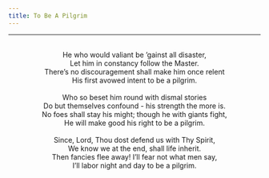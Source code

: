 ```yaml
---
title: To Be A Pilgrim
---
```


---
<center>
<br/>
He who would valiant be ’gainst all disaster,<br/>
Let him in constancy follow the Master.<br/>
There’s no discouragement shall make him once relent<br/>
His first avowed intent to be a pilgrim.<br/>
<br/>
Who so beset him round with dismal stories<br/>
Do but themselves confound - his strength the more is.<br/>
No foes shall stay his might; though he with giants fight,<br/>
He will make good his right to be a pilgrim.<br/>
<br/>
Since, Lord, Thou dost defend us with Thy Spirit,<br/>
We know we at the end, shall life inherit.<br/>
Then fancies flee away! I’ll fear not what men say,<br/>
I’ll labor night and day to be a pilgrim.<br/>

</center>